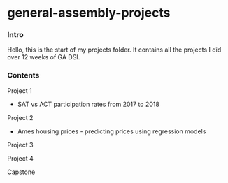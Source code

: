 # general-assembly-projects

### Intro
Hello, this is the start of my projects folder.
It contains all the projects I did over 12 weeks of GA DSI.


### Contents
Project 1
  - SAT vs ACT participation rates from 2017 to 2018

Project 2
  - Ames housing prices - predicting prices using regression models
  
Project 3

Project 4

Capstone
